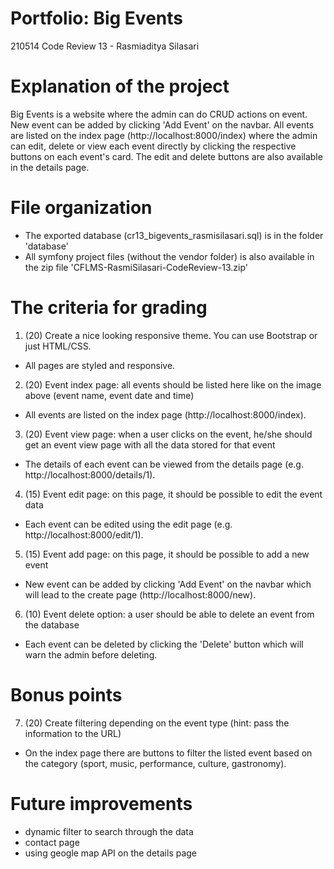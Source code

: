 # Portfolio: Big Events
210514 Code Review 13 - Rasmiaditya Silasari

# Explanation of the project
Big Events is a website where the admin can do CRUD actions on event. New event can be added by clicking 'Add Event' on the navbar. All events are listed on the index page (http://localhost:8000/index) where the admin can edit, delete or view each event directly by clicking the respective buttons on each event's card. The edit and delete buttons are also available in the details page.

# File organization
- The exported database (cr13_bigevents_rasmisilasari.sql) is in the folder 'database'
- All symfony project files (without the vendor folder) is also available in the zip file 'CFLMS-RasmiSilasari-CodeReview-13.zip'

# The criteria for grading
1. (20) Create a nice looking responsive theme. You can use Bootstrap or just HTML/CSS. 
- All pages are styled and responsive.

2. (20) Event index page: all events should be listed here like on the image above (event name, event date and time)
- All events are listed on the index page (http://localhost:8000/index).

3. (20) Event view page: when a user clicks on the event, he/she should get an event view page with all the data stored for that event
- The details of each event can be viewed from the details page (e.g. http://localhost:8000/details/1).

4. (15) Event edit page: on this page, it should be possible to edit the event data
- Each event can be edited using the edit page (e.g. http://localhost:8000/edit/1).

5. (15) Event add page: on this page, it should be possible to add a new event
- New event can be added by clicking 'Add Event' on the navbar which will lead to the create page (http://localhost:8000/new).

6. (10) Event delete option: a user should be able to delete an event from the database
- Each event can be deleted by clicking the 'Delete' button which will warn the admin before deleting.

# Bonus points
7. (20) Create filtering depending on the event type (hint: pass the information to the URL)
- On the index page there are buttons to filter the listed event based on the category (sport, music, performance, culture, gastronomy).

# Future improvements
- dynamic filter to search through the data
- contact page
- using geogle map API on the details page
